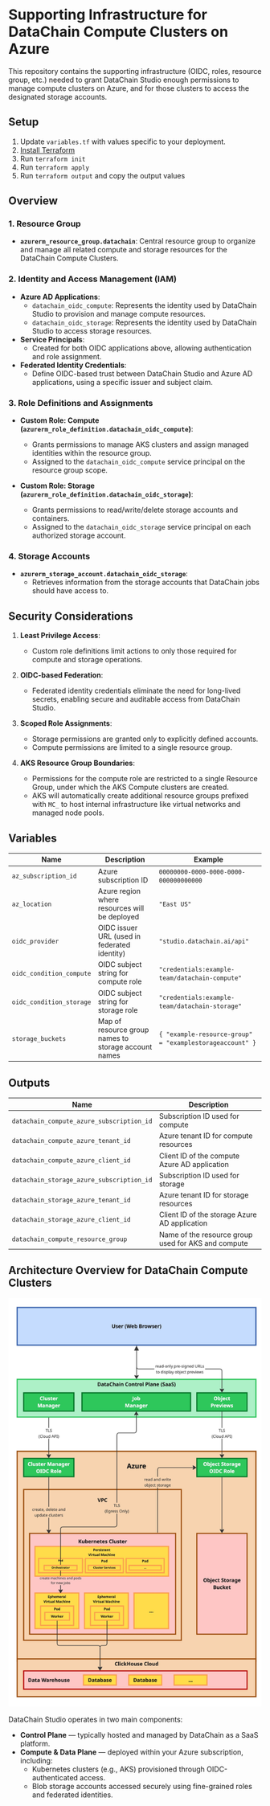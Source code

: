 # Supporting Infrastructure for DataChain Compute Clusters on Azure

This repository contains the supporting infrastructure (OIDC, roles, resource group, etc.) needed to grant DataChain Studio enough permissions to manage compute clusters on Azure, and for those clusters to access the designated storage accounts.

## Setup

1. Update `variables.tf` with values specific to your deployment.
1. [Install Terraform](https://developer.hashicorp.com/terraform/install)
1. Run `terraform init`
1. Run `terraform apply`
1. Run `terraform output` and copy the output values

## Overview

### 1. **Resource Group**
- **`azurerm_resource_group.datachain`**: Central resource group to organize and manage all related compute and storage resources for the DataChain Compute Clusters.

### 2. **Identity and Access Management (IAM)**
- **Azure AD Applications**:
  - `datachain_oidc_compute`: Represents the identity used by DataChain Studio to provision and manage compute resources.
  - `datachain_oidc_storage`: Represents the identity used by DataChain Studio to access storage resources.
- **Service Principals**:
  - Created for both OIDC applications above, allowing authentication and role assignment.
- **Federated Identity Credentials**:
  - Define OIDC-based trust between DataChain Studio and Azure AD applications, using a specific issuer and subject claim.

### 3. **Role Definitions and Assignments**
- **Custom Role: Compute (`azurerm_role_definition.datachain_oidc_compute`)**:
  - Grants permissions to manage AKS clusters and assign managed identities within the resource group.
  - Assigned to the `datachain_oidc_compute` service principal on the resource group scope.

- **Custom Role: Storage (`azurerm_role_definition.datachain_oidc_storage`)**:
  - Grants permissions to read/write/delete storage accounts and containers.
  - Assigned to the `datachain_oidc_storage` service principal on each authorized storage account.

### 4. **Storage Accounts**
- **`azurerm_storage_account.datachain_oidc_storage`**:
  - Retrieves information from the storage accounts that DataChain jobs should have access to.

## Security Considerations

1. **Least Privilege Access**:
   - Custom role definitions limit actions to only those required for compute and storage operations.

2. **OIDC-based Federation**:
   - Federated identity credentials eliminate the need for long-lived secrets, enabling secure and auditable access from DataChain Studio.

3. **Scoped Role Assignments**:
   - Storage permissions are granted only to explicitly defined accounts.
   - Compute permissions are limited to a single resource group.

4. **AKS Resource Group Boundaries**:
   - Permissions for the compute role are restricted to a single Resource Group, under which the AKS Compute clusters are created.
   - AKS will automatically create additional resource groups prefixed with `MC_` to host internal infrastructure like virtual networks and managed node pools. 

## Variables

| Name                    | Description                                       | Example                                  |
|-------------------------|---------------------------------------------------|------------------------------------------|
| `az_subscription_id`    | Azure subscription ID                             | `00000000-0000-0000-0000-000000000000`   |
| `az_location`           | Azure region where resources will be deployed     | `"East US"`                              |
| `oidc_provider`         | OIDC issuer URL (used in federated identity)      | `"studio.datachain.ai/api"`              |
| `oidc_condition_compute`| OIDC subject string for compute role              | `"credentials:example-team/datachain-compute"` |
| `oidc_condition_storage`| OIDC subject string for storage role              | `"credentials:example-team/datachain-storage"` |
| `storage_buckets`       | Map of resource group names to storage account names | `{ "example-resource-group" = "examplestorageaccount" }` |

## Outputs

| Name                                     | Description                                             |
|------------------------------------------|---------------------------------------------------------|
| `datachain_compute_azure_subscription_id`| Subscription ID used for compute                        |
| `datachain_compute_azure_tenant_id`      | Azure tenant ID for compute resources                   |
| `datachain_compute_azure_client_id`      | Client ID of the compute Azure AD application           |
| `datachain_storage_azure_subscription_id`| Subscription ID used for storage                        |
| `datachain_storage_azure_tenant_id`      | Azure tenant ID for storage resources                   |
| `datachain_storage_azure_client_id`      | Client ID of the storage Azure AD application           |
| `datachain_compute_resource_group`       | Name of the resource group used for AKS and compute     |

## Architecture Overview for DataChain Compute Clusters

![architecture](diagram.jpg)

DataChain Studio operates in two main components:

- **Control Plane** — typically hosted and managed by DataChain as a SaaS platform.
- **Compute & Data Plane** — deployed within your Azure subscription, including:
  - Kubernetes clusters (e.g., AKS) provisioned through OIDC-authenticated access.
  - Blob storage accounts accessed securely using fine-grained roles and federated identities.
